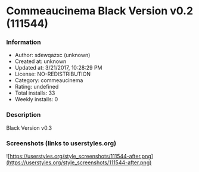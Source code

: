 # Commeaucinema Black Version v0.2 (111544)

### Information
- Author: sdewqazxc (unknown)
- Created at: unknown
- Updated at: 3/21/2017, 10:28:29 PM
- License: NO-REDISTRIBUTION
- Category: commeaucinema
- Rating: undefined
- Total installs: 33
- Weekly installs: 0


### Description
Black Version v0.3


### Screenshots (links to userstyles.org)
![https://userstyles.org/style_screenshots/111544-after.png](https://userstyles.org/style_screenshots/111544-after.png)


